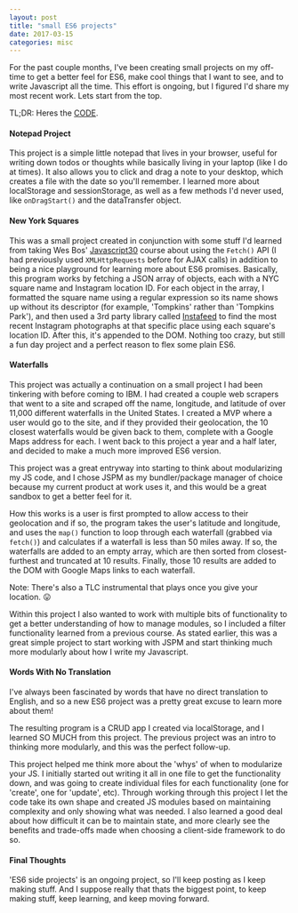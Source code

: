 ```yaml
---
layout: post
title: "small ES6 projects"
date: 2017-03-15
categories: misc
---
```


For the past couple months, I've been creating small projects on my off-time to get a better feel for ES6, make cool things that I want to see, and to write Javascript all the time. This effort is ongoing, but I figured I'd share my most recent work. Lets start from the top.

TL;DR: Heres the [CODE](https://github.com/mathesond2/vanilla-js-projects).

#### Notepad Project
This project is a simple little notepad that lives in your browser, useful for writing down todos or thoughts while basically living in your laptop (like I do at times). It also allows you to click and drag a note to your desktop, which creates a file with the date so you'll remember. I learned more about localStorage and sessionStorage, as well as a few methods I'd never used, like `onDragStart()` and the dataTransfer object.

#### New York Squares
This was a small project created in conjunction with some stuff I'd learned from taking Wes Bos' [Javascript30](https://javascript30.com/) course about using the `Fetch()` API (I had previously used `XMLHttpRequests` before for AJAX calls) in addition to being a nice playground for learning more about ES6 promises. Basically, this program works by fetching a JSON array of objects, each with a NYC square name and Instagram location ID. For each object in the array, I formatted the square name using a regular expression so its name shows up without its descriptor (for example, 'Tompkins' rather than 'Tompkins Park'), and then used a 3rd party library called [Instafeed](http://instafeedjs.com/) to find the most recent Instagram photographs at that specific place using each square's location ID. After this, it's appended to the DOM. Nothing too crazy, but still a fun day project and a perfect reason to flex some plain ES6.

#### Waterfalls
This project was actually a continuation on a small project I had been tinkering with before coming to IBM. I had created a couple web scrapers that went to a site and scraped off the name, longitude, and latitude of over 11,000 different waterfalls in the United States. I created a MVP where a user would go to the site, and if they provided their geolocation, the 10 closest waterfalls would be given back to them, complete with a Google Maps address for each. I went back to this project a year and a half later, and decided to make a much more improved ES6 version.

This project was a great entryway into starting to think about modularizing my JS code, and I chose JSPM as my bundler/package manager of choice because my current product at work uses it, and this would be a great sandbox to get a better feel for it.

How this works is a user is first prompted to allow access to their geolocation and if so, the program takes the user's latitude and longitude, and uses the `map()` function to loop through each waterfall (grabbed via `fetch()`) and calculates if a waterfall is less than 50 miles away. If so, the waterfalls are added to an empty array, which are then sorted from closest-furthest and truncated at 10 results. Finally, those 10 results are added to the DOM with Google Maps links to each waterfall.

Note: There's also a TLC instrumental that plays once you give your location. 😛

Within this project I also wanted to work with multiple bits of functionality to get a better understanding of how to manage modules, so I included a filter functionality learned from a previous course. As stated earlier, this was a great simple project to start working with JSPM and start thinking much more modularly about how I write my Javascript.

#### Words With No Translation
I've always been fascinated by words that have no direct translation to English, and so a new ES6 project was a pretty great excuse to learn more about them!

The resulting program is a CRUD app I created via localStorage, and I learned SO MUCH from this project. The previous project was an intro to thinking more modularly, and this was the perfect follow-up.

This project helped me think more about the 'whys' of when to modularize your JS. I initially started out writing it all in one file to get the functionality down, and was going to create individual files for each functionality (one for 'create', one for 'update', etc). Through working through this project I let the code take its own shape and created JS modules based on maintaining complexity and only showing what was needed. I also learned a good deal about how difficult it can be to maintain state, and more clearly see the benefits and trade-offs made when choosing a client-side framework to do so.

#### Final Thoughts
'ES6 side projects' is an ongoing project, so I'll keep posting as I keep making stuff. And I suppose really that thats the biggest point, to keep making stuff, keep learning, and keep moving forward.

